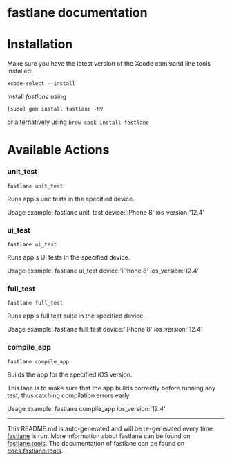 fastlane documentation
================
# Installation

Make sure you have the latest version of the Xcode command line tools installed:

```
xcode-select --install
```

Install _fastlane_ using
```
[sudo] gem install fastlane -NV
```
or alternatively using `brew cask install fastlane`

# Available Actions
### unit_test
```
fastlane unit_test
```
Runs app's unit tests in the specified device.

Usage example: fastlane unit_test device:'iPhone 8' ios_version:'12.4'
### ui_test
```
fastlane ui_test
```
Runs app's UI tests in the specified device.

Usage example: fastlane ui_test device:'iPhone 8' ios_version:'12.4'
### full_test
```
fastlane full_test
```
Runs app's full test suite in the specified device.

Usage example: fastlane full_test device:'iPhone 8' ios_version:'12.4'
### compile_app
```
fastlane compile_app
```
Builds the app for the specified iOS version.

This lane is to make sure that the app builds correctly before running any test, thus catching compilation errors early.

Usage example: fastlane compile_app ios_version:'12.4'

----

This README.md is auto-generated and will be re-generated every time [fastlane](https://fastlane.tools) is run.
More information about fastlane can be found on [fastlane.tools](https://fastlane.tools).
The documentation of fastlane can be found on [docs.fastlane.tools](https://docs.fastlane.tools).

